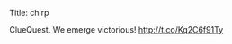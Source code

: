Title: chirp

ClueQuest. We emerge victorious! <a href="http://t.co/Kq2C6f91Ty">http://t.co/Kq2C6f91Ty</a>
